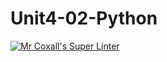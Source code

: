 # Unit4-02-Python
[![Mr Coxall's Super Linter](https://github.com/ICS3U-C-Programming-TonyT/Unit4-02-Python/workflows/Mr%20Coxall's%20Super%20Linter/badge.svg)](https://github.com/ICS3U-C-Programming-TonyT/Unit4-02-Python/actions/)
